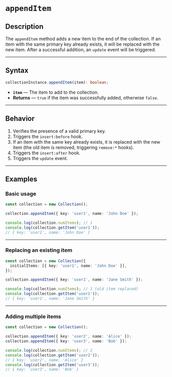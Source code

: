 # `appendItem`

## Description

The `appendItem` method adds a new item to the end of the collection.
If an item with the same primary key already exists, it will be replaced with the new item.
After a successful addition, an `update` event will be triggered.

---

## Syntax

```ts
collectionInstance.appendItem(item): boolean;
```

- **`item`** — The item to add to the collection.
- **Returns** — `true` if the item was successfully added, otherwise `false`.

---

## Behavior

1. Verifies the presence of a valid primary key.
2. Triggers the `insert:before` hook.
3. If an item with the same key already exists, it is replaced with the new item (the old item is removed, triggering `remove:*` hooks).
4. Triggers the `insert:after` hook.
5. Triggers the `update` event.

---

## Examples

### Basic usage

```ts
const collection = new Collection();

collection.appendItem({ key: 'user1', name: 'John Doe' });

console.log(collection.numItems); // 1
console.log(collection.getItem('user1'));
// { key: 'user1', name: 'John Doe' }
```

---

### Replacing an existing item

```ts
const collection = new Collection({
  initialItems: [{ key: 'user1', name: 'John Doe' }],
});

collection.appendItem({ key: 'user1', name: 'Jane Smith' });

console.log(collection.numItems); // 1 (old item replaced)
console.log(collection.getItem('user1'));
// { key: 'user1', name: 'Jane Smith' }
```

---

### Adding multiple items

```ts
const collection = new Collection();

collection.appendItem({ key: 'user2', name: 'Alice' });
collection.appendItem({ key: 'user3', name: 'Bob' });

console.log(collection.numItems); // 2
console.log(collection.getItem('user2'));
// { key: 'user2', name: 'Alice' }
console.log(collection.getItem('user3'));
// { key: 'user3', name: 'Bob' }
```
